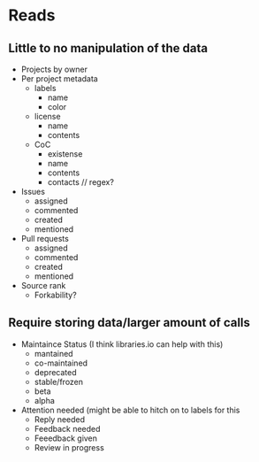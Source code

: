 # Reads
## Little to no manipulation of the data
- Projects by owner
- Per project metadata
  - labels
    - name
    - color
  - license
    - name
    - contents
  - CoC
    - existense
    - name
    - contents
    - contacts // regex?
- Issues
  - assigned
  - commented
  - created
  - mentioned
- Pull requests
  - assigned
  - commented
  - created
  - mentioned
- Source rank
  - Forkability?
## Require storing data/larger amount of calls
- Maintaince Status (I think libraries.io can help with this) 
  - mantained
  - co-maintained
  - deprecated
  - stable/frozen
  - beta
  - alpha
- Attention needed (might be able to hitch on to labels for this
  - Reply needed
  - Feedback needed
  - Feeedback given
  - Review in progress
